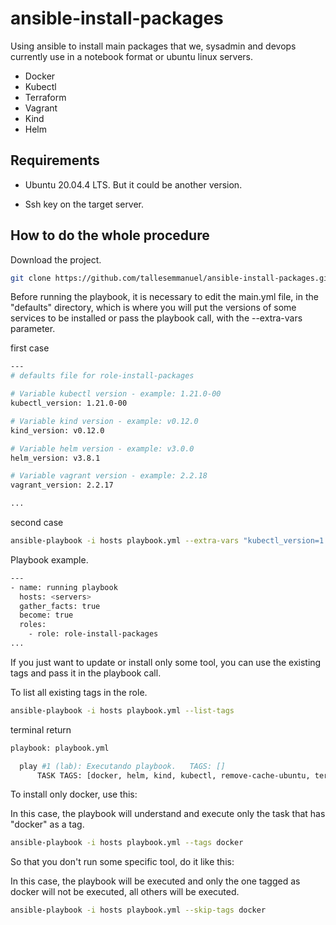 # ansible-install-packages

Using ansible to install main packages that we, sysadmin and devops currently use in a notebook format or ubuntu linux servers.

- Docker
- Kubectl
- Terraform
- Vagrant
- Kind
- Helm

## Requirements

- Ubuntu 20.04.4 LTS. But it could be another version.

- Ssh key on the target server.

## How to do the whole procedure

Download the project.

```bash
git clone https://github.com/tallesemmanuel/ansible-install-packages.git
```

Before running the playbook, it is necessary to edit the main.yml file, in the "defaults" directory, which is where you will put the versions of some services to be installed or pass the playbook call, with the --extra-vars parameter.

first case

```bash
---
# defaults file for role-install-packages

# Variable kubectl version - example: 1.21.0-00
kubectl_version: 1.21.0-00

# Variable kind version - example: v0.12.0
kind_version: v0.12.0

# Variable helm version - example: v3.0.0
helm_version: v3.8.1

# Variable vagrant version - example: 2.2.18
vagrant_version: 2.2.17

...
```
second case

```bash
ansible-playbook -i hosts playbook.yml --extra-vars "kubectl_version=1.21.0-00"
```

Playbook example.

```bash
---
- name: running playbook
  hosts: <servers>
  gather_facts: true
  become: true
  roles:
    - role: role-install-packages
...
```

If you just want to update or install only some tool, you can use the existing tags and pass it in the playbook call.

To list all existing tags in the role.

```bash
ansible-playbook -i hosts playbook.yml --list-tags
```

terminal return

```bash
playbook: playbook.yml

  play #1 (lab): Executando playbook.   TAGS: []
      TASK TAGS: [docker, helm, kind, kubectl, remove-cache-ubuntu, terraform, update-ubuntu, upgrade-ubuntu, vagrant, install-packages-ubuntu]
```

To install only docker, use this: 

In this case, the playbook will understand and execute only the task that has "docker" as a tag.

```bash
ansible-playbook -i hosts playbook.yml --tags docker
```

So that you don't run some specific tool, do it like this:

In this case, the playbook will be executed and only the one tagged as docker will not be executed, all others will be executed.

```bash
ansible-playbook -i hosts playbook.yml --skip-tags docker
```


